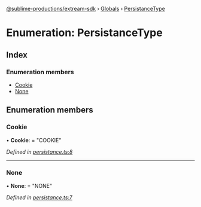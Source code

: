 [@sublime-productions/extream-sdk](../README.md) › [Globals](../globals.md) › [PersistanceType](persistancetype.md)

# Enumeration: PersistanceType

## Index

### Enumeration members

* [Cookie](persistancetype.md#cookie)
* [None](persistancetype.md#none)

## Enumeration members

###  Cookie

• **Cookie**: = "COOKIE"

*Defined in [persistance.ts:8](https://github.com/Extream-SaaS/ex-sdk/blob/4323002/src/persistance.ts#L8)*

___

###  None

• **None**: = "NONE"

*Defined in [persistance.ts:7](https://github.com/Extream-SaaS/ex-sdk/blob/4323002/src/persistance.ts#L7)*
